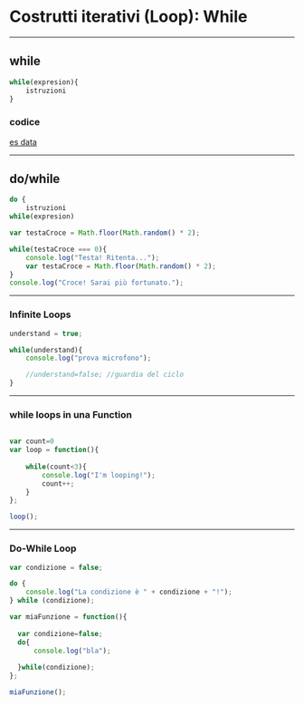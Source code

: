# Costrutti iterativi (Loop): While

---

## while

```javascript
while(expresion){
    istruzioni
}
```

### codice

[es data](../esempi/02_while_testa_croce.js)

---

## do/while

```javascript
do {
    istruzioni
while(expresion)
```

```javascript
var testaCroce = Math.floor(Math.random() * 2);

while(testaCroce === 0){
	console.log("Testa! Ritenta...");
	var testaCroce = Math.floor(Math.random() * 2);
}
console.log("Croce! Sarai più fortunato.");
```

---

### Infinite Loops


```javascript
understand = true;

while(understand){
	console.log("prova microfono");

    //understand=false; //guardia del ciclo
}
```

--- 

### while loops in una Function

```javascript

var count=0
var loop = function(){
   
	while(count<3){
		console.log("I'm looping!");
		count++;
	}
};

loop();
```

---

### Do-While Loop

```javascript
var condizione = false;

do {
	console.log("La condizione è " + condizione + "!");	
} while (condizione);
```

```javascript
var miaFunzione = function(){
    
  var condizione=false;
  do{
      console.log("bla");
      
  }while(condizione);
};

miaFunzione();
```
